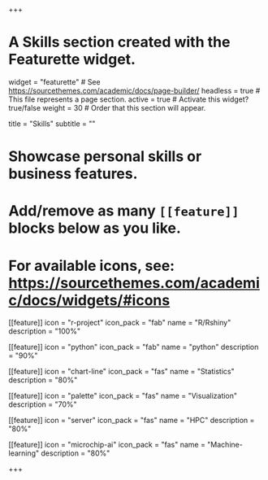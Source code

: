 +++
# A Skills section created with the Featurette widget.
widget = "featurette"  # See https://sourcethemes.com/academic/docs/page-builder/
headless = true  # This file represents a page section.
active = true  # Activate this widget? true/false
weight = 30  # Order that this section will appear.

title = "Skills"
subtitle = ""

# Showcase personal skills or business features.
# 
# Add/remove as many `[[feature]]` blocks below as you like.
# 
# For available icons, see: https://sourcethemes.com/academic/docs/widgets/#icons
[[feature]]
  icon = "r-project"
  icon_pack = "fab"
  name = "R/Rshiny"
  description = "100%"

[[feature]]
  icon = "python"
  icon_pack = "fab"
  name = "python"
  description = "90%"

[[feature]]
  icon = "chart-line"
  icon_pack = "fas"
  name = "Statistics"
  description = "80%"  

[[feature]]
  icon = "palette"
  icon_pack = "fas"
  name = "Visualization"
  description = "70%"

[[feature]]
  icon = "server"
  icon_pack = "fas"
  name = "HPC"
  description = "80%"
  
[[feature]]
  icon = "microchip-ai"
  icon_pack = "fas"
  name = "Machine-learning"
  description = "80%"

+++
